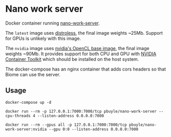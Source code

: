 # Nano work server

Docker container running [nano-work-server](https://github.com/nanocurrency/nano-work-server).

The `latest` image uses [distroless](https://github.com/GoogleContainerTools/distroless), the final image weights ~25Mb. Support for GPUs is unlikely with this image.

The `nvidia` image uses [nvidia's OpenCL base image](https://hub.docker.com/r/nvidia/opencl/), the final image weights ~90Mb. It provides support for both CPU and GPU with [NVIDIA Container Toolkit](https://github.com/NVIDIA/nvidia-docker) which should be installed on the host system.

The docker-compose has an nginx container that adds cors headers so that Biome can use the server.

## Usage

    docker-compose up -d

    docker run --rm -p 127.0.0.1:7000:7000/tcp pbuyle/nano-work-server --cpu-threads 4 --listen-address 0.0.0.0:7000

    docker run --rm --gpus all -p 127.0.0.1:7000:7000/tcp pbuyle/nano-work-server:nvidia --gpu 0:0 --listen-address 0.0.0.0:7000
